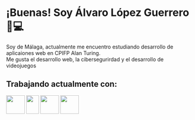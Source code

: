 # ¡Buenas! Soy Álvaro López Guerrero 👋💻

Soy de Málaga, actualmente me encuentro estudiando desarrollo de aplicaiones web en CPIFP Alan Turing.<br>
Me gusta el desarrollo web, la cibersegurirdad y el desarrollo de videojuegos

## Trabajando actualmente con:
<img src="https://upload.wikimedia.org/wikipedia/commons/thumb/6/61/HTML5_logo_and_wordmark.svg/800px-HTML5_logo_and_wordmark.svg.png" width="50" height="50">
<img src="https://upload.wikimedia.org/wikipedia/commons/thumb/d/d5/CSS3_logo_and_wordmark.svg/800px-CSS3_logo_and_wordmark.svg.png" width="34" height="50">
<img src="https://asociacionaepi.es/wp-content/uploads/2022/10/logo-java.png" width="50" height="50">
<img src="https://www.svgrepo.com/show/303251/mysql-logo.svg" width="50" height="50">
<!--
**Alvalogue7/Alvalogue7** is a ✨ _special_ ✨ repository because its `README.md` (this file) appears on your GitHub profile.

Here are some ideas to get you started:

- 🔭 I’m currently working on ...
- 🌱 I’m currently learning ...
- 👯 I’m looking to collaborate on ...
- 🤔 I’m looking for help with ...
- 💬 Ask me about ...
- 📫 How to reach me: ...
- 😄 Pronouns: ...
- ⚡ Fun fact: ...
-->
